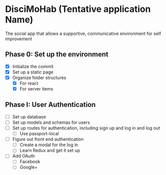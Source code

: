 # DisciMoHab (Tentative application Name)

The social app that allows a supportive, communicative environment for self improvement

## Phase 0: Set up the environment
- [x] Initialize the commit
- [x] Set up a static page
- [x] Organize folder structures
  - [x] For react
  - [x] For server items

## Phase I: User Authentication
- [ ] Set up database
- [ ] Set up models and schemas for users
- [ ] Set up routes for authentication, including sign up and log in and log out
  - [ ] Use passport-local
- [ ] Figure out front end authentication
  - [ ] Create a modal for the log in
  - [ ] Learn Redux and get it set up
- [ ] Add OAuth
  - [ ] Facebook
  - [ ] Google+
